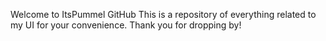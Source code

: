 Welcome to ItsPummel GitHub
  This is a repository of everything related to my UI for your convenience. Thank you for dropping by!
